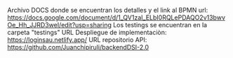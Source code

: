 Archivo DOCS donde se encuentran los detalles y el link al BPMN
url: https://docs.google.com/document/d/1_QV1zaI_ELbI0RQLePDAQO2v13bwvOe_Hh_JJRD3weI/edit?usp=sharing
Los testings se encuentran en la carpeta "testings"
URL Despliegue de implementaciòn: https://loginsau.netlify.app/
URL repositorio API: https://github.com/Juanchipiruli/backendDSI-2.0